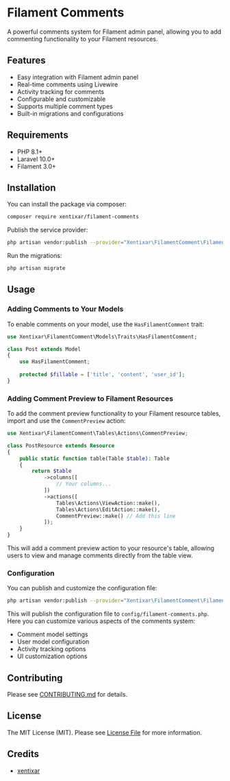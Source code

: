 # Filament Comments

A powerful comments system for Filament admin panel, allowing you to add commenting functionality to your Filament resources.

## Features

- Easy integration with Filament admin panel
- Real-time comments using Livewire
- Activity tracking for comments
- Configurable and customizable
- Supports multiple comment types
- Built-in migrations and configurations

## Requirements

- PHP 8.1+
- Laravel 10.0+
- Filament 3.0+

## Installation

You can install the package via composer:

```bash
composer require xentixar/filament-comments
```

Publish the service provider:

```bash
php artisan vendor:publish --provider="Xentixar\FilamentComment\FilamentCommentServiceProvider"
```

Run the migrations:
```bash
php artisan migrate
```

## Usage

### Adding Comments to Your Models

To enable comments on your model, use the `HasFilamentComment` trait:

```php
use Xentixar\FilamentComment\Models\Traits\HasFilamentComment;

class Post extends Model
{
    use HasFilamentComment;
    
    protected $fillable = ['title', 'content', 'user_id'];
}
```

### Adding Comment Preview to Filament Resources

To add the comment preview functionality to your Filament resource tables, import and use the `CommentPreview` action:

```php
use Xentixar\FilamentComment\Tables\Actions\CommentPreview;

class PostResource extends Resource
{
    public static function table(Table $table): Table
    {
        return $table
            ->columns([
                // Your columns...
            ])
            ->actions([
                Tables\Actions\ViewAction::make(),
                Tables\Actions\EditAction::make(),
                CommentPreview::make() // Add this line
            ]);
    }
}
```

This will add a comment preview action to your resource's table, allowing users to view and manage comments directly from the table view.

### Configuration

You can publish and customize the configuration file:

```bash
php artisan vendor:publish --provider="Xentixar\FilamentComment\FilamentCommentServiceProvider" --tag="config"
```

This will publish the configuration file to `config/filament-comments.php`. Here you can customize various aspects of the comments system:

- Comment model settings
- User model configuration
- Activity tracking options
- UI customization options

## Contributing

Please see [CONTRIBUTING.md](CONTRIBUTING.md) for details.

## License

The MIT License (MIT). Please see [License File](LICENSE.md) for more information.

## Credits

- [xentixar](https://github.com/xentixar)

